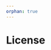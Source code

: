 ```yaml
---
orphan: true
---
```


# License

```{include} ../LICENSE

```
                                                                                                                                                                       
